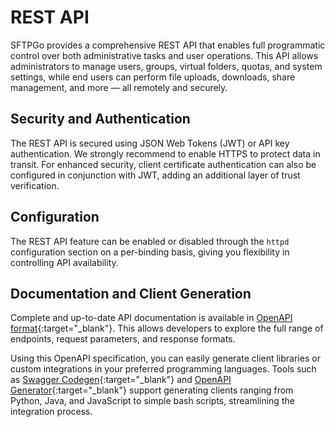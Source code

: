 # REST API

SFTPGo provides a comprehensive REST API that enables full programmatic control over both administrative tasks and user operations. This API allows administrators to manage users, groups, virtual folders, quotas, and system settings, while end users can perform file uploads, downloads, share management, and more — all remotely and securely.

## Security and Authentication

The REST API is secured using JSON Web Tokens (JWT) or API key authentication. We strongly recommend to enable HTTPS to protect data in transit. For enhanced security, client certificate authentication can also be configured in conjunction with JWT, adding an additional layer of trust verification.

## Configuration

The REST API feature can be enabled or disabled through the `httpd` configuration section on a per-binding basis, giving you flexibility in controlling API availability.

## Documentation and Client Generation

Complete and up-to-date API documentation is available in [OpenAPI format](https://sftpgo.com/rest-api){:target="_blank"}. This allows developers to explore the full range of endpoints, request parameters, and response formats.

Using this OpenAPI specification, you can easily generate client libraries or custom integrations in your preferred programming languages. Tools such as [Swagger Codegen](https://github.com/swagger-api/swagger-codegen){:target="_blank"} and [OpenAPI Generator](https://openapi-generator.tech/){:target="_blank"} support generating clients ranging from Python, Java, and JavaScript to simple bash scripts, streamlining the integration process.
